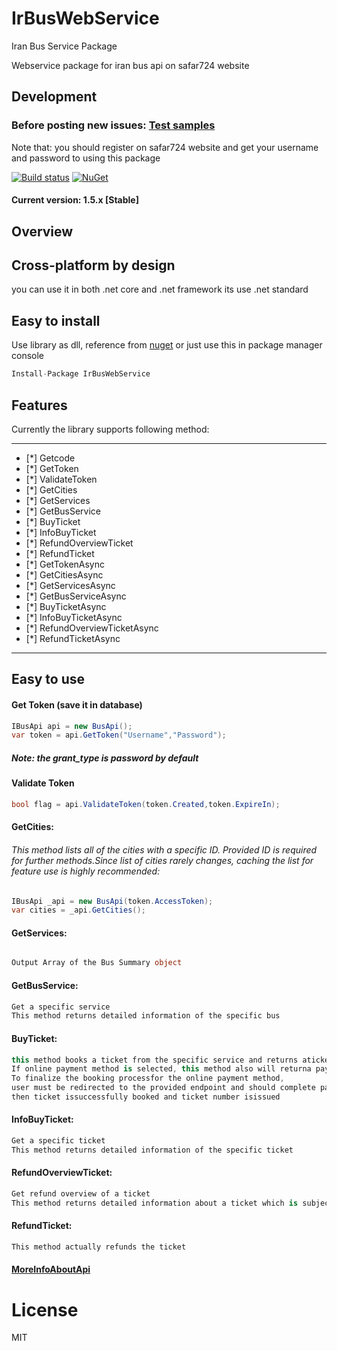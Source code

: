 # IrBusWebService

Iran Bus Service Package

Webservice package for iran bus api on safar724 website

## Development 

### Before posting new issues: [Test samples](https://bitbucket.org/keyone2693/irbuswebservice/src/344175d760ee1c2d88a9ce9ee217304301dc6d04/ExampleTest/?at=master)

Note that: you should register on safar724 website and get your username and password to using this package

[![Build status](https://img.shields.io/appveyor/ci/keyone2693/irbuswebservice.svg)](https://ci.appveyor.com/project/keyone2693/irbuswebservice)
[![NuGet](https://img.shields.io/nuget/v/IrBusWebService.svg)](https://www.nuget.org/packages/IrBusWebService/)

#### Current version: 1.5.x [Stable]

## Overview

## Cross-platform by design
you can use it in both .net core and .net framework 
its use .net standard

## Easy to install
Use library as dll, reference from [nuget](https://www.nuget.org/packages/IrBusWebService/)
or just use this in package manager console
```c#
Install-Package IrBusWebService
```

## Features

Currently the library supports following method:

***
- [*] Getcode
- [*] GetToken
- [*] ValidateToken
- [*] GetCities
- [*] GetServices
- [*] GetBusService
- [*] BuyTicket
- [*] InfoBuyTicket
- [*] RefundOverviewTicket
- [*] RefundTicket
- [*] GetTokenAsync
- [*] GetCitiesAsync
- [*] GetServicesAsync
- [*] GetBusServiceAsync
- [*] BuyTicketAsync
- [*] InfoBuyTicketAsync
- [*] RefundOverviewTicketAsync
- [*] RefundTicketAsync
***

## Easy to use
#### Get Token (save it in database)
```c#
IBusApi api = new BusApi();        
var token = api.GetToken("Username","Password");       

```
##### Note: the grant_type is password by default

#### Validate Token
```c#
bool flag = api.ValidateToken(token.Created,token.ExpireIn);
```

#### GetCities:
###### This method lists all of the cities with a specific ID. Provided ID is required for further methods.Since list of cities rarely changes, caching the list for feature use is highly recommended:
```c#
IBusApi _api = new BusApi(token.AccessToken);
var cities = _api.GetCities();
```

#### GetServices:
###### 
```c#
Output Array of the Bus Summary object
```

#### GetBusService:
```c#
Get a specific service
This method returns detailed information of the specific bus
```

#### BuyTicket:
```c#
this method books a ticket from the specific service and returns aticket ID.
If online payment method is selected, this method also will returna payment endpoint.
To finalize the booking processfor the online payment method,
user must be redirected to the provided endpoint and should complete payment process within 10 minutes,
then ticket issuccessfully booked and ticket number isissued
```

#### InfoBuyTicket:
```c#
Get a specific ticket
This method returns detailed information of the specific ticket
```
#### RefundOverviewTicket:
```c#
Get refund overview of a ticket
This method returns detailed information about a ticket which is subjectto refund
```

#### RefundTicket:
```c#
This method actually refunds the ticket
```



#### [MoreInfoAboutApi](https://bitbucket.org/keyone2693/irbuswebservice/src/master/IrBusWebService/Doc/safar724Doc.pdf)



# License

MIT

